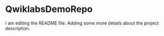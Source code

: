 # QwiklabsDemoRepo
I am editing the README file. Adding some more details about the project description.
